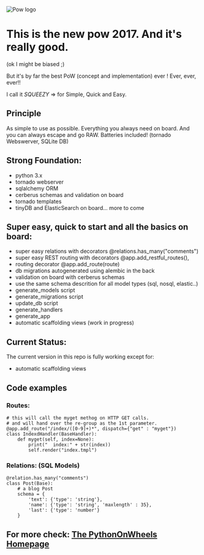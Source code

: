 
![Pow logo](http://www.pythononwheels.org/static/images/pow_logo_300.png)


# This is the new pow 2017. And it's really good. 
(ok I might be biased ;)

But it's by far the best PoW (concept and implementation) ever !
Ever, ever, ever!!

I call it *SQUEEZY* => for Simple, Quick and Easy.

## Principle
As simple to use as possible. Everything you always need on board. And you can always escape and go RAW.
Batteries included! (tornado Webswerver, SQLite DB)

## Strong Foundation:
* python 3.x
* tornado webserver
* sqlalchemy ORM
* cerberus schemas and validation on board
* tornado templates
* tinyDB and ElasticSearch on board... more to come

## Super easy, quick to start and all the basics on board:
* super easy relations with decorators @relations.has_many("comments")
* super easy REST routing with decorators @app.add\_restful\_routes(), 
* routing decorator @app.add_route(route)
* db migrations autogenerated using alembic in the back 
* validation on board with cerberus schemas
* use the same schema descrition for all model types (sql, nosql, elastic..)
* generate_models script
* generate_migrations script 
* update_db script
* generate_handlers 
* generate_app
* automatic scaffolding views (work in progress)

## Current Status:
The current <master> version in this repo is fully working except for:
* automatic scaffolding views

## Code examples

### Routes:

    # this will call the myget methog on HTTP GET calls.
    # and will hand over the re-group as the 1st parameter.
    @app.add_route("/index/([0-9]+)*", dispatch={"get" : "myget"})
    class IndexdHandler(BaseHandler):
        def myget(self, index=None):
            print("  index:" + str(index))
            self.render("index.tmpl")

### Relations: (SQL Models)

    @relation.has_many("comments")
    class Post(Base):
        # a blog Post
        schema = {
            'text': {'type': 'string'},
            'name': {'type': 'string', 'maxlength' : 35},
            'last': {'type': 'number'}
        }


## For more check: [The PythonOnWheels Homepage](http://www.pythononwheels.org)


    